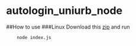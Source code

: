 # autologin_uniurb_node

##How to use
###Linux
Download this [zip](https://github.com/jsparber/autologin_uniurb_node/archive/master.zip) and run 
```
    node index.js
```
